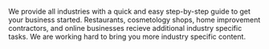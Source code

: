 We provide all industries with a quick and easy step-by-step guide to get your business started. Restaurants, cosmetology shops, home improvement contractors, and online businesses recieve additional industry specific tasks. We are working hard to bring you more industry specific content.

